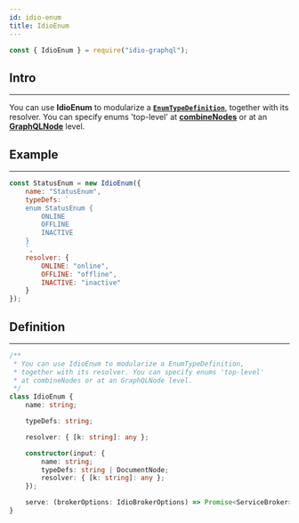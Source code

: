 ```yaml
---
id: idio-enum
title: IdioEnum
---
```


```javascript 
const { IdioEnum } = require("idio-graphql");
```

## Intro

---

You can use **IdioEnum** to modularize a **[`EnumTypeDefinition`](http://spec.graphql.org/June2018/#EnumTypeDefinition)**, together with its resolver. You can specify enums 'top-level' at **[combineNodes](combine-nodes)** or at an **[GraphQLNode](graphql-node)** level. 

## Example

---

```javascript
const StatusEnum = new IdioEnum({
    name: "StatusEnum",
    typeDefs: `
    enum StatusEnum {
        ONLINE
        OFFLINE
        INACTIVE
    }
    `,
    resolver: {
        ONLINE: "online",
        OFFLINE: "offline",
        INACTIVE: "inactive"
    }
});

```


## Definition

---

```typescript
/**
 * You can use IdioEnum to modularize a EnumTypeDefinition,
 * together with its resolver. You can specify enums 'top-level'
 * at combineNodes or at an GraphQLNode level.
 */
class IdioEnum {
    name: string;

    typeDefs: string;

    resolver: { [k: string]: any };

    constructor(input: {
        name: string;
        typeDefs: string | DocumentNode;
        resolver: { [k: string]: any };
    });

    serve: (brokerOptions: IdioBrokerOptions) => Promise<ServiceBroker>;
}
```
